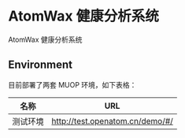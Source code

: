 # AtomWax 健康分析系统

AtomWax 健康分析系统

## Environment

目前部署了两套 MUOP 环境，如下表格：

| 名称          | URL                               |
| ------------- |:---------------------------------:|
| 测试环境      | http://test.openatom.cn/demo/#/   |
